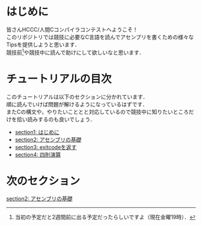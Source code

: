 # はじめに
皆さんHCCC/人間Cコンパイラコンテストへようこそ！  
このリポジトリでは競技に必要なC言語を読んでアセンブリを書くための様々なTipsを提供しようと思います．  
競技前[^1]や競技中に読んで助けにして欲しいなと思います．  

[^1]: 当初の予定だと2週間前に出る予定だったらしいですよ（現在金曜19時）．

# チュートリアルの目次
このチュートリアルは以下のセクションに分かれています．  
順に読んでいけば問題が解けるようになっているはずです．  
またCの構文や，やりたいこととと対応しているので競技中に知りたいところだけを拾い読みするのも良いでしょう．  
- [section1: はじめに](/sections/section1_Introduction.md)
- [section2: アセンブリの基礎](/sections/section2_BasicOfAssembly.md)
- [section3: exitcodeを返す](/sections/section3_ReturnExitCode.md)
- [section4: 四則演算](/sections/section4_BasicArithmeticOperations.md)

# 次のセクション
[section2: アセンブリの基礎](/sections/section2_BasicOfAssembly.md)
